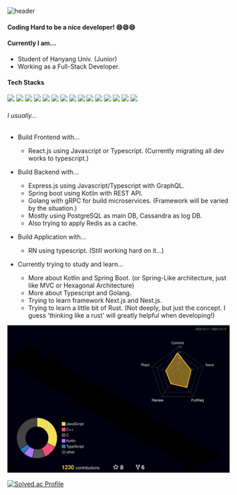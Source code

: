 ![header](https://capsule-render.vercel.app/api?type=slice&color=auto&height=300&section=header&text=Kyum's%20Repository&fontSize=90)
#### Coding Hard to be a nice developer! 😄😄😄

#### Currently I am...
- Student of Hanyang Univ. (Junior)
- Working as a Full-Stack Developer.

#### Tech Stacks
<p>
    <img src="https://img.shields.io/badge/Javascript-F7DF1E?style=flat-square&logo=Javascript&logoColor=323330"/>
    <img src="https://img.shields.io/badge/Typescript-3178C6?style=round-square&logo=Typescript&logoColor=white"/>
    <img src="https://img.shields.io/badge/Go-00ADD8?style=round-square&logo=Go&logoColor=white"/>
    <img src="https://img.shields.io/badge/Kotlin-7F52FF?style=round-square&logo=Kotlin&logoColor=white"/>
    <img src="https://img.shields.io/badge/React-61DAFB?style=round-square&logo=React&logoColor=#000000"/>
    <img src="https://img.shields.io/badge/Svelte-FF3E00?style=round-square&logo=Svelte&logoColor=white"/>
    <img src="https://img.shields.io/badge/Next.js-000000?style=round-square&logo=Next.js&logoColor=white"/>
    <img src="https://img.shields.io/badge/NestJS-E0234E?style=round-square&logo=NestJS&logoColor=white"/>
    <img src="https://img.shields.io/badge/Spring Boot-6DB33F?style=round-square&logo=springboot&logoColor=white"/>
    <img src="https://img.shields.io/badge/Node.js-339933?style=round-square&logo=Node.js&logoColor=white"/>
    <img src="https://img.shields.io/badge/Docker-2496ED?style=round-square&logo=Docker&logoColor=white"/>
    <img src="https://img.shields.io/badge/Nginx-009639?style=round-square&logo=Nginx&logoColor=white"/>
    <img src="https://img.shields.io/badge/Prisma-2D3748?style=round-square&logo=Prisma&logoColor=white"/>
    <img src="https://img.shields.io/badge/GraphQL-E10098?style=round-square&logo=GraphQL&logoColor=white"/>
    <img src="https://img.shields.io/badge/gRPC-5CBCB9?style=round-square&logo=https://github.com/grpc/grpc.io/blob/4ad607130312760348fad636eec1bcd244f353d0/assets/icons/logo.svg&logoColor=white"/>
</p> 

###### I usually...
- Build Frontend with...
    - React.js using Javascript or Typescript. (Currently migrating all dev works to typescript.)
 
- Build Backend with...
    - Express.js using Javascript/Typescript with GraphQL.
    - Spring boot using Kotlin with REST API.
    - Golang with gRPC for build microservices. (Framework will be varied by the situation.)
    - Mostly using PostgreSQL as main DB, Cassandra as log DB.
    - Also trying to apply Redis as a cache.
      
- Build Application with...
    - RN using typescript. (Still working hard on it...)
      
- Currently trying to study and learn...
    - More about Kotlin and Spring Boot. (or Spring-Like architecture, just like MVC or Hexagonal Architecture)
    - More about Typescript and Golang.
    - Trying to learn framework Next.js and Nest.js.
    - Trying to learn a little bit of Rust. (Not deeply, but just the concept. I guess 'thinking like a rust' will greatly helpful when developing!)

![](./profile-3d-contrib/profile-night-rainbow.svg)

[![Solved.ac Profile](http://mazassumnida.wtf/api/v2/generate_badge?boj=myugyin)](https://solved.ac/myugyin/)

<!--
[![Anurag's github stats](https://github-readme-stats.vercel.app/api?username=KyumKyum&count_private=true&theme=synthwave&show_icons=true)](https://github.com/anuraghazra/github-readme-stats)


**KyumKyum/KyumKyum** is a ✨ _special_ ✨ repository because its `README.md` (this file) appears on your GitHub profile.

Here are some ideas to get you started:

- 🔭 I’m currently working on ...
- 🌱 I’m currently learning ...
- 👯 I’m looking to collaborate on ...
- 🤔 I’m looking for help with ...
- 💬 Ask me about ...
- 📫 How to reach me: ...
- 😄 Pronouns: ...
- ⚡ Fun fact: ...
-->
